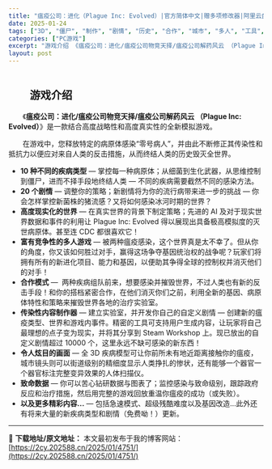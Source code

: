 ```yaml
---
title: "瘟疫公司：进化（Plague Inc: Evolved）|官方简体中文|赠多项修改器|阿里云盘/百度网盘/天翼云"
date: 2025-01-24
tags: ["3D", "僵尸", "制作", "剧情", "历史", "合作", "城市", "多人", "工具", "战争"]
categories: ["PC游戏"]
excerpt: "游戏介绍 《瘟疫公司：进化/瘟疫公司物竞天择/瘟疫公司解药风云 （Plague Inc: Evolved）》是一款结合高度战略性和高度真实性的全新模拟游戏。 在游戏中，您释放特定的病原体感染“零号病人”，并由此不断修正其传染性和抵抗力以便应对来自人类的反击措施，从而终结人类的历史毁灭全世界。 10 &hellip;"
layout: post
---
```


<div>
<div><img class="details-image aligncenter" draggable="false" src="https://2cy.202588.cn/wp-content/uploads/2025/01/2025012614124622.webp" alt="" /></div>
<div>
<h2 style="white-space: normal; text-indent: 2em;">游戏介绍</h2>
<p style="white-space: normal; text-indent: 2em;"><span style="background-color: #ffffff;">《<strong>瘟疫公司：进化/瘟疫公司物竞天择/瘟疫公司解药风云 （<span style="background-color: #ffffff;"><strong>Plague Inc: Evolved</strong></span>）</strong>》</span>是一款结合高度战略性和高度真实性的全新模拟游戏。</p>
<p style="white-space: normal; text-indent: 2em;">在游戏中，您释放特定的病原体感染“零号病人”，并由此不断修正其传染性和抵抗力以便应对来自人类的反击措施，从而终结人类的历史毁灭全世界。</p>

<ul>
 	<li><strong>10 种不同的疾病类型</strong> — 掌控每一种病原体；从细菌到生化武器，从思维控制到僵尸，进而不择手段地终结人类 — 不同的疾病需要截然不同的感染方法。</li>
 	<li><strong>20 个剧情</strong> — 调整你的策略；新剧情将为你的流行病带来进一步的挑战 — 你会怎样掌控新菌株的猪流感？又将如何感染冰河时期的世界？</li>
 	<li><strong>高度现实化的世界</strong> — 在真实世界的背景下制定策略；先进的 AI 及对于现实世界数据和事件的利用让 Plague Inc: Evolved 得以展现出具备极高模拟度的灭世病原体。甚至连 CDC 都很喜欢它！</li>
 	<li><strong>富有竞争性的多人游戏</strong> — 被两种瘟疫感染，这个世界真是太不幸了。但从你的角度，你又该如何胜过对手，赢得这场争夺基因统治权的战争呢？玩家们将拥有所有的新进化项目、能力和基因，以便助其争得全球的控制权并消灭他们的对手！</li>
 	<li><strong>合作模式</strong> —  两种疾病组队前来，想要感染并摧毁世界，不过人类也有新的反击手段！和你的搭档紧密合作，在他们消灭你们之前，利用全新的基因、病原体特性和策略来摧毁世界各地的治疗实验室。</li>
 	<li><strong>传染性内容制作器</strong> — 建立实验室，并开发你自己的自定义剧情 — 创建新的瘟疫类型、世界和游戏内事件。精密的工具可支持用户生成内容，让玩家将自己最理想的点子变为现实，并将其分享到 Steam Workshop 上。现已放出的自定义剧情超过 10000 个，这里永远不缺可感染的新东西！</li>
 	<li><strong>令人炫目的画面</strong> — 全 3D 疾病模型可让你前所未有地近距离接触你的瘟疫，城市镜头则可以街道级别的精细度显示人类挣扎的惨状，还有能够一个器官一个器官标注完整变异效果的人体扫描仪。</li>
 	<li><strong>致命数据</strong> — 你可以苦心钻研数据与图表了；监控感染与致命级别，跟踪政府反应和治疗措施，然后用完整的游戏回放重温你瘟疫的成功（或失败）。</li>
 	<li><strong>以及更多精彩内容...</strong> — 包括急速模式、超级残酷难度以及基因改造...此外还有将来大量的新疾病类型和剧情（免费呦！）更新。</li>
</ul>
</div>
</div>

---
📖 **下载地址/原文地址：** 本文最初发布于我的博客网站：[https://2cy.202588.cn/2025/01/4751/](https://2cy.202588.cn/2025/01/4751/)
